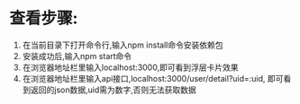 查看步骤:
===========================================================
1. 在当前目录下打开命令行,输入npm install命令安装依赖包
2. 安装成功后,输入npm start命令
3. 在浏览器地址栏里输入localhost:3000,即可看到浮层卡片效果
4. 在浏览器地址栏里输入api接口,localhost:3000/user/detail?uid=:uid,
   即可看到返回的json数据,uid需为数字,否则无法获取数据